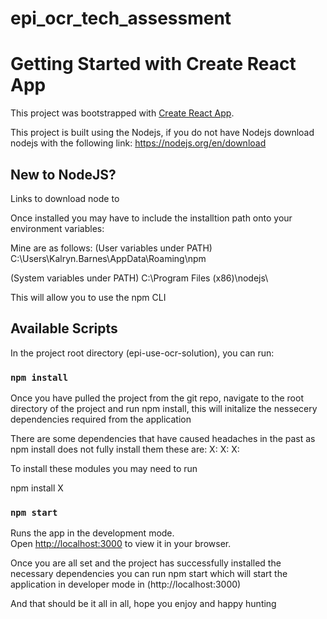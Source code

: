 # epi_ocr_tech_assessment

# Getting Started with Create React App

This project was bootstrapped with [Create React App](https://github.com/facebook/create-react-app).

This project is built using the Nodejs, if you do not have Nodejs download nodejs with the following link: https://nodejs.org/en/download

## New to NodeJS?

Links to download node to

Once installed you may have to include the installtion path onto your environment variables:

Mine are as follows:
(User variables under PATH)
C:\Users\Kalryn.Barnes\AppData\Roaming\npm

(System variables under PATH)
C:\Program Files (x86)\nodejs\

This will allow you to use the npm CLI

## Available Scripts

In the project root directory (epi-use-ocr-solution), you can run:

### `npm install`

Once you have pulled the project from the git repo, navigate to the root directory of the project and run npm install, this will initalize the nessecery dependencies required from the application

There are some dependencies that have caused headaches in the past as npm install does not fully install them these are:
X:
X:
X:

To install these modules you may need to run

npm install X

### `npm start`

Runs the app in the development mode.\
Open [http://localhost:3000](http://localhost:3000) to view it in your browser.

Once you are all set and the project has successfully installed the necessary dependencies you can run npm start which will start the application in developer mode in (http://localhost:3000)

And that should be it all in all, hope you enjoy and happy hunting